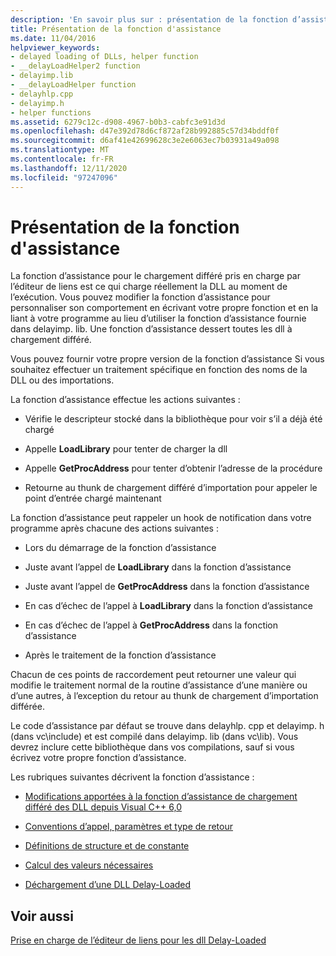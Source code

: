 ```yaml
---
description: 'En savoir plus sur : présentation de la fonction d’assistance'
title: Présentation de la fonction d'assistance
ms.date: 11/04/2016
helpviewer_keywords:
- delayed loading of DLLs, helper function
- __delayLoadHelper2 function
- delayimp.lib
- __delayLoadHelper function
- delayhlp.cpp
- delayimp.h
- helper functions
ms.assetid: 6279c12c-d908-4967-b0b3-cabfc3e91d3d
ms.openlocfilehash: d47e392d78d6cf872af28b992885c57d34bddf0f
ms.sourcegitcommit: d6af41e42699628c3e2e6063ec7b03931a49a098
ms.translationtype: MT
ms.contentlocale: fr-FR
ms.lasthandoff: 12/11/2020
ms.locfileid: "97247096"
---
```

# <a name="understanding-the-helper-function"></a>Présentation de la fonction d'assistance

La fonction d’assistance pour le chargement différé pris en charge par l’éditeur de liens est ce qui charge réellement la DLL au moment de l’exécution. Vous pouvez modifier la fonction d’assistance pour personnaliser son comportement en écrivant votre propre fonction et en la liant à votre programme au lieu d’utiliser la fonction d’assistance fournie dans delayimp. lib. Une fonction d’assistance dessert toutes les dll à chargement différé.

Vous pouvez fournir votre propre version de la fonction d’assistance Si vous souhaitez effectuer un traitement spécifique en fonction des noms de la DLL ou des importations.

La fonction d’assistance effectue les actions suivantes :

- Vérifie le descripteur stocké dans la bibliothèque pour voir s’il a déjà été chargé

- Appelle **LoadLibrary** pour tenter de charger la dll

- Appelle **GetProcAddress** pour tenter d’obtenir l’adresse de la procédure

- Retourne au thunk de chargement différé d’importation pour appeler le point d’entrée chargé maintenant

La fonction d’assistance peut rappeler un hook de notification dans votre programme après chacune des actions suivantes :

- Lors du démarrage de la fonction d’assistance

- Juste avant l’appel de **LoadLibrary** dans la fonction d’assistance

- Juste avant l’appel de **GetProcAddress** dans la fonction d’assistance

- En cas d’échec de l’appel à **LoadLibrary** dans la fonction d’assistance

- En cas d’échec de l’appel à **GetProcAddress** dans la fonction d’assistance

- Après le traitement de la fonction d’assistance

Chacun de ces points de raccordement peut retourner une valeur qui modifie le traitement normal de la routine d’assistance d’une manière ou d’une autres, à l’exception du retour au thunk de chargement d’importation différée.

Le code d’assistance par défaut se trouve dans delayhlp. cpp et delayimp. h (dans vc\include) et est compilé dans delayimp. lib (dans vc\lib). Vous devrez inclure cette bibliothèque dans vos compilations, sauf si vous écrivez votre propre fonction d’assistance.

Les rubriques suivantes décrivent la fonction d’assistance :

- [Modifications apportées à la fonction d’assistance de chargement différé des DLL depuis Visual C++ 6,0](changes-in-the-dll-delayed-loading-helper-function-since-visual-cpp-6-0.md)

- [Conventions d’appel, paramètres et type de retour](calling-conventions-parameters-and-return-type.md)

- [Définitions de structure et de constante](structure-and-constant-definitions.md)

- [Calcul des valeurs nécessaires](calculating-necessary-values.md)

- [Déchargement d’une DLL Delay-Loaded](explicitly-unloading-a-delay-loaded-dll.md)

## <a name="see-also"></a>Voir aussi

[Prise en charge de l’éditeur de liens pour les dll Delay-Loaded](linker-support-for-delay-loaded-dlls.md)
